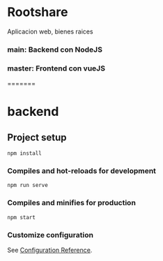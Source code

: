 # Rootshare
Aplicacion web, bienes raices

### main: Backend con NodeJS
### master: Frontend con vueJS


=======
# backend

## Project setup
```
npm install
```

### Compiles and hot-reloads for development
```
npm run serve
```

### Compiles and minifies for production
```
npm start
```

### Customize configuration
See [Configuration Reference](https://nodejs.org/en/docs/guides).
